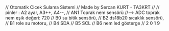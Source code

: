 // Otomatik Cicek Sulama Sistemi 
// Made by Sercan KURT - TA3KRT
// 
// pinler :  A2 ayar, A3++, A4--,
//           AN1 Toprak nem sensörü //--> ADC toprak nem eşik değeri: 720
//           B0 su bitik sensörü,
//           B2 ds18b20 sıcaklık sensörü,
//           B1 role su motoru,
//           B4 SDA 
//           B5 SCL
//           B6 nem led gösterge
//           2 0 1 9
